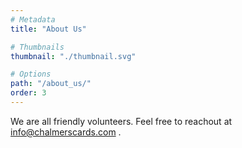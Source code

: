 ```yaml
---
# Metadata
title: "About Us"

# Thumbnails
thumbnail: "./thumbnail.svg"

# Options
path: "/about_us/"
order: 3
---
```


<article role="article">

We are all friendly volunteers. Feel free to reachout at <a href="mailto:info@chalmerscards.com">info@chalmerscards.com </a>.

</article>
